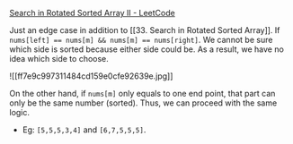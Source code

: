[Search in Rotated Sorted Array II - LeetCode](https://leetcode.com/problems/search-in-rotated-sorted-array-ii/description/)

Just an edge case in addition to [[33. Search in Rotated Sorted Array]]. If `nums[left] == nums[m] && nums[m] == nums[right]`. We cannot be sure which side is sorted because either side could be. As a result, we have no idea which side to choose. 

![[ff7e9c997311484cd159e0cfe92639e.jpg]]

On the other hand, if `nums[m]` only equals to one end point, that part can only be the same number (sorted). Thus, we can proceed with the same logic. 
- Eg: `[5,5,5,3,4]` and `[6,7,5,5,5]`. 

